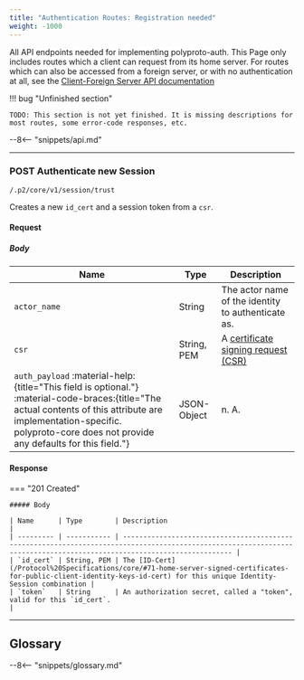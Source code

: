 ```yaml
---
title: "Authentication Routes: Registration needed"
weight: -1000
---
```


All API endpoints needed for implementing polyproto-auth.
This Page only includes routes which a client can request from its home server. For routes which
can also be accessed from a foreign server, or with no authentication at all, see the
[Client-Foreign Server API documentation](../Client-Foreign%20Server%20API/index.md)

!!! bug "Unfinished section"

    TODO: This section is not yet finished. It is missing descriptions for most routes, some error-code responses, etc.

--8<-- "snippets/api.md"

---

### <span class="request-h"><span class="request request-post">POST</span> Authenticate new Session</span>

`/.p2/core/v1/session/trust`

Creates a new `id_cert` and a session token from a `csr`.

#### Request

##### Body

| Name                                                                                                                                                                                                                            | Type           | Description                                                                                                                         |
| ------------------------------------------------------------------------------------------------------------------------------------------------------------------------------------------------------------------------------- | -------------- | ----------------------------------------------------------------------------------------------------------------------------------- |
| `actor_name`                                                                                                                                                                                                                      | String         | The actor name of the identity to authenticate as.                                                                                       |
| `csr`                                                                                                                                                                                                                           | String, PEM | A [certificate signing request (CSR)](/Protocol%20Specifications/core/#71-home-server-signed-certificates-for-public-client-identity-keys-id-cert) |                                                                                                  |
| `auth_payload` :material-help:{title="This field is optional."} :material-code-braces:{title="The actual contents of this attribute are implementation-specific. polyproto-core does not provide any defaults for this field."} | JSON-Object    | n. A.                                                                                                                                |

#### Response

=== "201 Created"

    ##### Body

    | Name      | Type        | Description                                                                                                                                                             |
    | --------- | ----------- | ----------------------------------------------------------------------------------------------------------------------------------------------------------------------- |
    | `id_cert` | String, PEM | The [ID-Cert](/Protocol%20Specifications/core/#71-home-server-signed-certificates-for-public-client-identity-keys-id-cert) for this unique Identity-Session combination |
    | `token`   | String      | An authorization secret, called a "token", valid for this `id_cert`.                                                                                                    |

---

## Glossary

--8<-- "snippets/glossary.md"
